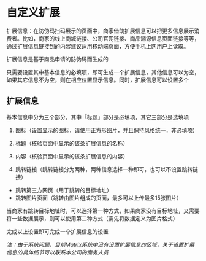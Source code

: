 # 自定义扩展

扩展信息：在防伪码扫码展示的页面中，商家借助扩展信息可以把更多信息展示消费者。比如，商家的线上商城链接、公司官网链接、商品溯源信息页面链接等等，通过扩展信息链接到的内容建议适用移动端页面，方便手机上网用户上读取。

扩展信息是基于商品申请的防伪码而生成的

只需要设置其中基本信息的必填项，即可生成一个扩展信息，其他信息可以为空，如果其它信息不为空，则在相应位置显示信息。同时，扩展信息可以设置多个

## 扩展信息

基本信息中分为三个部分，其中「标题」部分是必填项，其它三部分是选填项 

1. 图标（设置显示的图标，请使用正方形图片，并且保持风格统一，非必填项） 

2. 标题（核验页面中显示的该条扩展信息的名称） 

3. 内容（核验页面中显示的该条扩展信息的内容）

4. 跳转链接（跳转链接分为两种，两种信息选择一种即可，也可以不设置跳转链接）

* 跳转第三方网页（用于跳转的目标地址）
* 跳转图片页面（跳转由图片组成的页面，最多可以上传最多15张图片）

当商家有跳转目标地址时，可以选择第一种方式，如果商家没有目标地址，又需要将一些数据展示，则可以使用第二种方式（需先将数据定义为图片格式）

完成以上设置即可完成一个扩展信息的设置

_注：由于系统问题，目前Matrix系统中没有设置扩展信息的区域，关于设置扩展信息的具体细节可以联系本公司的商务人员_

